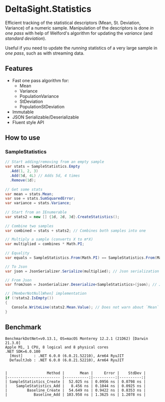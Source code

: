 # DeltaSight.Statistics
Efficient tracking of the statistical descriptors (Mean, St. Deviation, Variance) of a numeric sample.
Manipulation of the descriptors is done *in one pass* with help of Welford's algorithm for updating the *variance* (and *standard deviation*).

Useful if you need to update the *running* statistics of a very large sample in *one pass*, such as with streaming data.

## Features
* Fast one pass algorithm for:
   - Mean
   - Variance
   - PopulationVariance
   - StDeviation
   - PopulationStDeviation
* Immutable
* JSON Serializable/Deserializable
* Fluent style API

## How to use
### SampleStatistics
```csharp
// Start adding/removing from an empty sample
var stats = SampleStatistics.Empty
  .Add(1, 2, 3)
  .Add(5d, 4L) // Adds 5d, 4 times
  .Remove(1d);
  
// Get some stats
var mean = stats.Mean;
var sse = stats.SumSquaredError;
var variance = stats.Variance;
  
// Start from an IEnumerable
var stats2 = new [] {1d, 2d, 3d}.CreateStatistics();
 
// Combine two samples
var combined = stats + stats2; // Combines both samples into one

// Multiply a sample (converts X to m*X)
var multiplied = combines * Math.PI;
 
// Equality
var equals = SampleStatistics.From(Math.PI) == SampleStatistics.From(Math.PI); // true

// To Json
var json = JsonSerializer.Serialize(multiplied); // Json serialization supported

// From Json
var fromJson = JsonSerializer.Deserialize<SampleStatistics>(json); // Json deserialization supported

// [MemberNotNullWhen] implementation
if (!stats2.IsEmpty())
{
   Console.WriteLine(stats2.Mean.Value); // Does not warn about `Mean` being possibly null
}
```
## Benchmark
```
BenchmarkDotNet=v0.13.1, OS=macOS Monterey 12.2.1 (21D62) [Darwin 21.3.0]
Apple M1, 1 CPU, 8 logical and 8 physical cores
.NET SDK=6.0.100
  [Host]     : .NET 6.0.0 (6.0.21.52210), Arm64 RyuJIT
  DefaultJob : .NET 6.0.0 (6.0.21.52210), Arm64 RyuJIT


|                  Method |       Mean |     Error |    StdDev |
|------------------------ |-----------:|----------:|----------:|
| SampleStatistics_Create |  52.025 ns | 0.0956 ns | 0.0798 ns |
|    SampleStatistics_Add |   8.456 ns | 0.1044 ns | 0.0925 ns |
|         Baseline_Create |  54.649 ns | 0.9422 ns | 0.8353 ns |
|            Baseline_Add | 103.958 ns | 1.3625 ns | 1.2078 ns |
```
